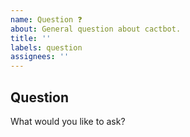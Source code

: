 ```yaml
---
name: Question ❓
about: General question about cactbot.
title: ''
labels: question
assignees: ''
---
```


<!--
  NOTE: GitHub issues are NOT the recommended method of asking general questions about cactbot.
  
  General questions are allowed but generally discouraged due to adding noise to the project's issue page. Please look at the documentation below or join the ACT Discord for any generic questions or reach out in a related issue. If all else fails, please open an issue here.

  Useful Links:
  - Common Issues and Workarounds: https://github.com/quisquous/cactbot#potential-errors-and-workarounds
  - ACT Discord: https://discord.gg/ahFKcmx

  Before opening a new issue, please search existing issues: https://github.com/quisquous/cactbot/issues
-->

## Question

What would you like to ask?
